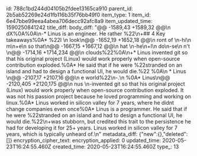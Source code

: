 id: 788c1bd244d04105b2fdee13165ca910
parent_id: 2b5ab52269e24d1fb116b35f76bb49f0
item_type: 1
item_id: 6e47bbe99eea4abea706decc92afc8a9
item_updated_time: 1590250841242
title_diff: 
body_diff: "@@ -1589,43 +1589,32 @@\n dX%0A%0A\n-* Linus is an engineer. He rather %22\n+## 4 Key takeaways%0A* %22I \n look\n@@ -1652,19 +1652,18 @@\n ront of \n-hi\n m\n+e\n  so that\n@@ -1667,15 +1667,12 @@\n hat \n-he\n+I\n  do\n-se\n n't \n@@ -1714,16 +1714,234 @@\n clouds%22%0A\n+* Linus invented git so that his original project (Linux) would work properly when open-source contribution exploded.%0A* He said that if he were %22stranded on an island and had to design a functional UI, he would die.%22 %0A\n * Linus \n@@ -2107,17 +2107,16 @@\n e world%22\n-.\n %0A* Linus\n@@ -2120,405 +2120,175 @@\n nus \n-invented git so that his original project (Linux) would work properly when open-source contribution exploded. It was not his passion project because he loved programming and working on linux.%0A* Linus worked in silicon valley for 7 years, where he didnt change companies even once%0A* Linus is a programmer. He said that if he were %22stranded on an island and had to design a functional UI, he would die.%22\n+was stubborn, but credited this trait to the persistence he had for developing it for 25+ years. Linus worked in silicon valley for 7 years, which is typically unheard of.\n"
metadata_diff: {"new":{},"deleted":[]}
encryption_cipher_text: 
encryption_applied: 0
updated_time: 2020-05-23T16:24:55.460Z
created_time: 2020-05-23T16:24:55.460Z
type_: 13